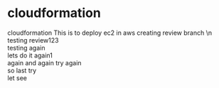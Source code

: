 # cloudformation
cloudformation
This is to deploy ec2 in aws
creating review branch \n
testing review123 <br />
testing again <br/>
lets do it again1 <br/>
again and again
try again<br/>
so last try<br/>
let see